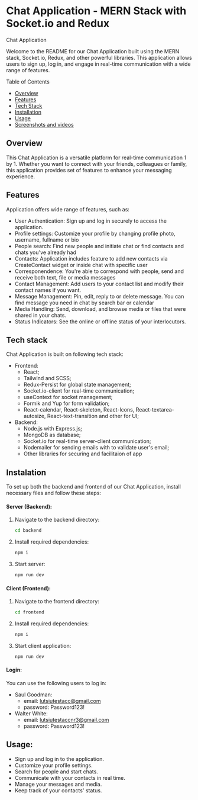 # Chat Application - MERN Stack with Socket.io and Redux

Chat Application

Welcome to the README for our Chat Application built using the MERN stack, Socket.io, Redux, and other powerful libraries.
This application allows users to sign up, log in, and engage in real-time communication with a wide range of features.

Table of Contents

 - [Overview](#overview)
- [Features](#features)
- [Tech Stack](#tech-stack)
- [Installation](#installation)
- [Usage](#usage)
- [Screenshots and videos](#screenshots)

## Overview
This Chat Application is a versatile platform for real-time communication 1 by 1.
Whether you want to connect with your friends, colleagues or family,
this application provides set of features to enhance your messaging experience.

## Features 
Application offers wide range of features, such as: 
 -   User Authentication:
      Sign up and log in securely to access the application.
 -   Profile settings:
       Customize your profile by changing profile photo, username, fullname or bio
-    People search:
     Find new people and initiate chat or find contacts and chats you've already had
-    Contacts:
     Application includes feature to add new contacts via CreateContact widget or inside chat with specific user
-    Corresponendence:
      You're able to correspond with people, send and receive both text, file or media messages
-    Contact Management:
      Add users to your contact list and modify their contact names if you want.
-    Message Management:
      Pin, edit, reply to or delete message. You can find message you need in chat by search bar or calendar
-    Media Handling:
       Send, download, and browse media or files that were shared in your chats.
-    Status Indicators:
       See the online or offline status of your interlocutors.

## Tech stack
      
Chat Application is built on following tech stack:
- Frontend: 
  - React;
  - Tailwind and SCSS;
  - Redux-Persist for global state management;
  - Socket.io-client for real-time communication;
  - useContext for socket management;
  - Formik and Yup for form validation;
  - React-calendar, React-skeleton, React-Icons, React-textarea-autosize, React-text-transition and other for UI;
- Backend:
  - Node.js with Express.js;
  - MongoDB as database;
  - Socket.io for real-time server-client communication;
  - Nodemailer for sending emails with to validate user's email;
  - Other libraries for securing and facilitaion of app

## Instalation
To set up both the backend and frontend of our Chat Application, install necessary files and follow these steps:
  #### Server (Backend):

  1. Navigate to the backend directory:
     ```bash
     cd backend
  2. Install required dependencies:
     ```bash
     npm i
  3. Start server:
     ```bash
     npm run dev

  #### Client (Frontend):
  1. Navigate to the frontend directory:
     ```bash
     cd frontend
  2. Install required dependencies:
     ```bash
     npm i
  3. Start client application:
     ```bash
     npm run dev
  #### Login:
  You can use the following users to log in:
  - Saul Goodman:
    - email: lutsiutestacc@gmail.com
    - password: Password123!
  - Walter White:
    - email: lutsiutestaccnr3@gmail.com
    - password: Password123!

## Usage: 
  - Sign up and log in to the application.
  - Customize your profile settings.
  - Search for people and start chats.
  - Communicate with your contacts in real time.
  - Manage your messages and media.
  - Keep track of your contacts' status.
